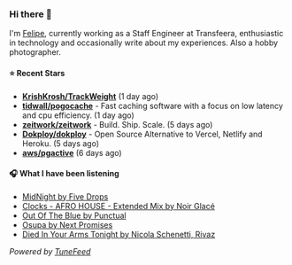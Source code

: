 ### Hi there 👋

I'm [Felipe](https://felipevm.com), currently working as a Staff Engineer at Transfeera, enthusiastic in technology and occasionally write about my experiences. Also a hobby photographer.

#### ⭐ Recent Stars
- **[KrishKrosh/TrackWeight](https://github.com/KrishKrosh/TrackWeight)** (1 day ago)
- **[tidwall/pogocache](https://github.com/tidwall/pogocache)** - Fast caching software with a focus on low latency and cpu efficiency. (1 day ago)
- **[zeitwork/zeitwork](https://github.com/zeitwork/zeitwork)** - Build. Ship. Scale. (5 days ago)
- **[Dokploy/dokploy](https://github.com/Dokploy/dokploy)** - Open Source Alternative to Vercel, Netlify and Heroku. (5 days ago)
- **[aws/pgactive](https://github.com/aws/pgactive)** (6 days ago)

#### 🎧 What I have been listening
- [MidNight by Five Drops](https://open.spotify.com/track/5qaRKnZgvxcosU7Z35eePq)
- [Clocks - AFRO HOUSE - Extended Mix by Noir Glacé](https://open.spotify.com/track/6Bn4VLnDc86KEPWVK9CumY)
- [Out Of The Blue by Punctual](https://open.spotify.com/track/0JVn39lvpRCe0EZi6RMtj0)
- [Osupa by Next Promises](https://open.spotify.com/track/2WBTBGqeaBLQHLbnUPI7kF)
- [Died In Your Arms Tonight by Nicola Schenetti, Rivaz](https://open.spotify.com/track/4LzOJK8SvhTZOIqFz3HywC)

_Powered by [TuneFeed](https://tunefeed.app?ref=github.com)_
